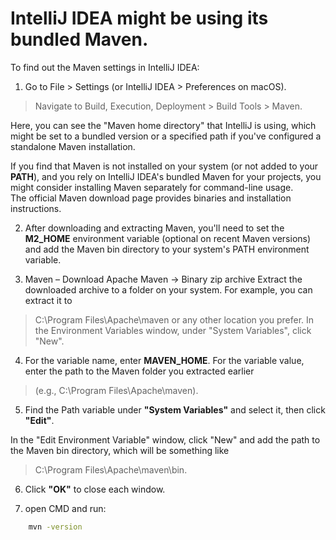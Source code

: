 # IntelliJ IDEA might be using its bundled Maven. 

To find out the Maven settings in IntelliJ IDEA:

1. Go to File > Settings (or IntelliJ IDEA > Preferences on macOS).
>Navigate to Build, Execution, Deployment > Build Tools > Maven.

Here, you can see the "Maven home directory" that IntelliJ is using, which might be set to a bundled version or a specified path if you've configured a standalone Maven installation.

If you find that Maven is not installed on your system (or not added to your **PATH**), and you rely on IntelliJ IDEA's bundled Maven for your projects, you might consider installing Maven separately for command-line usage. <br> 
The official Maven download page provides binaries and installation instructions. <br> 

2. After downloading and extracting Maven, you'll need to set the **M2_HOME** environment variable (optional on recent Maven versions) and add the Maven bin directory to your system's PATH environment variable.

3. Maven – Download Apache Maven → Binary zip archive
Extract the downloaded archive to a folder on your system. For example, you can extract it to 
>C:\Program Files\Apache\maven or any other location you prefer. In the Environment Variables window, under "System Variables", click "New".

4. For the variable name, enter **MAVEN_HOME**. For the variable value, enter the path to the Maven folder you extracted earlier 
>(e.g., C:\Program Files\Apache\maven).

5. Find the Path variable under **"System Variables"** and select it, then click **"Edit"**.

In the "Edit Environment Variable" window, click "New" and add the path to the Maven bin directory, which will be something like 
>C:\Program Files\Apache\maven\bin.

6. Click **"OK"** to close each window.

7. open CMD and run: 
```bash
    mvn -version
```
